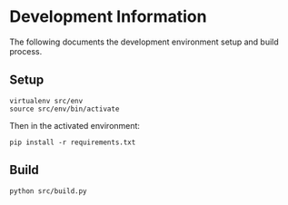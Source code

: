 # Development Information

The following documents the development environment setup and build process.

## Setup

```
virtualenv src/env
source src/env/bin/activate
```

Then in the activated environment:

```
pip install -r requirements.txt
```

## Build

```
python src/build.py
```
